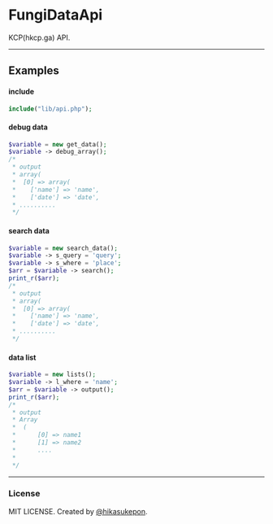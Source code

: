 # FungiDataApi
KCP(hkcp.ga) API.

---

## Examples
#### include
```php
include("lib/api.php");
```
#### debug data
```php
$variable = new get_data();
$variable -> debug_array();
/*
 * output
 * array(
 *  [0] => array(
 *    ['name'] => 'name',
 *    ['date'] => 'date',
 * ..........
 */
```
#### search data
```php
$variable = new search_data();
$variable -> s_query = 'query';
$variable -> s_where = 'place';
$arr = $variable -> search();
print_r($arr);
/*
 * output
 * array(
 *  [0] => array(
 *    ['name'] => 'name',
 *    ['date'] => 'date',
 * ..........
 */
```
#### data list
```php
$variable = new lists();
$variable -> l_where = 'name';
$arr = $variable -> output();
print_r($arr);
/*
 * output
 * Array
 *  (
 *      [0] => name1
 *      [1] => name2
 *      ....
 *
 */
```
---
### License
MIT LICENSE.
Created by [@hikasukepon](//twitter.com/hikasukepon).
